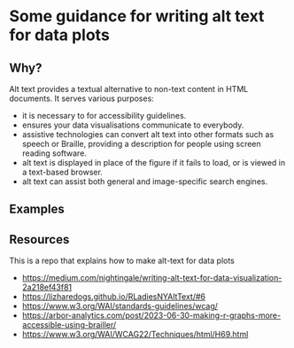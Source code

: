 # Some guidance for writing alt text for data plots

## Why?

Alt text provides a textual alternative to non-text content in HTML documents. It serves various purposes: 

- it is necessary to for accessibility guidelines. 
- ensures your data visualisations communicate to everybody.
- assistive technologies can convert alt text into other formats such as speech or Braille, providing a description for people using screen reading software.
- alt text is displayed in place of the figure if it fails to load, or is viewed in a text-based browser. 
- alt text can assist both general and image-specific search engines.

## Examples

## Resources

This is a repo that explains how to make alt-text for data plots

- https://medium.com/nightingale/writing-alt-text-for-data-visualization-2a218ef43f81
- https://lizharedogs.github.io/RLadiesNYAltText/#6
- https://www.w3.org/WAI/standards-guidelines/wcag/
- https://arbor-analytics.com/post/2023-06-30-making-r-graphs-more-accessible-using-brailler/
- https://www.w3.org/WAI/WCAG22/Techniques/html/H69.html

